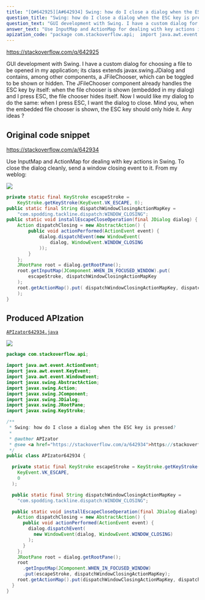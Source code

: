 ```yaml
---
title: "[Q#642925][A#642934] Swing: how do I close a dialog when the ESC key is pressed?"
question_title: "Swing: how do I close a dialog when the ESC key is pressed?"
question_text: "GUI development with Swing. I have a custom dialog for choosing a file to be opened in my application; its class extends javax.swing.JDialog and contains, among other components, a JFileChooser, which can be toggled to be shown or hidden. The JFileChooser component already handles the ESC key by itself: when the file chooser is shown (embedded in my dialog) and I press ESC, the file chooser hides itself. Now I would like my dialog to do the same: when I press ESC, I want the dialog to close. Mind you, when the embedded file chooser is shown, the ESC key should only hide it. Any ideas ?"
answer_text: "Use InputMap and ActionMap for dealing with key actions in Swing. To close the dialog cleanly, send a window closing event to it. From my weblog:"
apization_code: "package com.stackoverflow.api;  import java.awt.event.ActionEvent; import java.awt.event.KeyEvent; import java.awt.event.WindowEvent; import javax.swing.AbstractAction; import javax.swing.Action; import javax.swing.JComponent; import javax.swing.JDialog; import javax.swing.JRootPane; import javax.swing.KeyStroke;  /**  * Swing: how do I close a dialog when the ESC key is pressed?  *  * @author APIzator  * @see <a href=\"https://stackoverflow.com/a/642934\">https://stackoverflow.com/a/642934</a>  */ public class APIzator642934 {    private static final KeyStroke escapeStroke = KeyStroke.getKeyStroke(     KeyEvent.VK_ESCAPE,     0   );    public static final String dispatchWindowClosingActionMapKey =     \"com.spodding.tackline.dispatch:WINDOW_CLOSING\";    public static void installEscapeCloseOperation(final JDialog dialog) {     Action dispatchClosing = new AbstractAction() {       public void actionPerformed(ActionEvent event) {         dialog.dispatchEvent(           new WindowEvent(dialog, WindowEvent.WINDOW_CLOSING)         );       }     };     JRootPane root = dialog.getRootPane();     root       .getInputMap(JComponent.WHEN_IN_FOCUSED_WINDOW)       .put(escapeStroke, dispatchWindowClosingActionMapKey);     root.getActionMap().put(dispatchWindowClosingActionMapKey, dispatchClosing);   } }"
---
```


https://stackoverflow.com/q/642925

GUI development with Swing.
I have a custom dialog for choosing a file to be opened in my application; its class extends javax.swing.JDialog and contains, among other components, a JFileChooser, which can be toggled to be shown or hidden.
The JFileChooser component already handles the ESC key by itself: when the file chooser is shown (embedded in my dialog) and I press ESC, the file chooser hides itself.
Now I would like my dialog to do the same: when I press ESC, I want the dialog to close. Mind you, when the embedded file chooser is shown, the ESC key should only hide it.
Any ideas ?



## Original code snippet

https://stackoverflow.com/a/642934

Use InputMap and ActionMap for dealing with key actions in Swing. To close the dialog cleanly, send a window closing event to it.
From my weblog:

<div class="code-logo"><img src="/stackoverflow.png" /></div>

```java
private static final KeyStroke escapeStroke = 
    KeyStroke.getKeyStroke(KeyEvent.VK_ESCAPE, 0); 
public static final String dispatchWindowClosingActionMapKey = 
    "com.spodding.tackline.dispatch:WINDOW_CLOSING"; 
public static void installEscapeCloseOperation(final JDialog dialog) { 
    Action dispatchClosing = new AbstractAction() { 
        public void actionPerformed(ActionEvent event) { 
            dialog.dispatchEvent(new WindowEvent( 
                dialog, WindowEvent.WINDOW_CLOSING 
            )); 
        } 
    }; 
    JRootPane root = dialog.getRootPane(); 
    root.getInputMap(JComponent.WHEN_IN_FOCUSED_WINDOW).put( 
        escapeStroke, dispatchWindowClosingActionMapKey 
    ); 
    root.getActionMap().put( dispatchWindowClosingActionMapKey, dispatchClosing 
    ); 
}
```

## Produced APIzation

[`APIzator642934.java`](https://github.com/pasqualesalza/apization/raw/main/data/search/APIzator642934.java)

<div class="code-logo"><img src="/apizator.png" /></div>

```java
package com.stackoverflow.api;

import java.awt.event.ActionEvent;
import java.awt.event.KeyEvent;
import java.awt.event.WindowEvent;
import javax.swing.AbstractAction;
import javax.swing.Action;
import javax.swing.JComponent;
import javax.swing.JDialog;
import javax.swing.JRootPane;
import javax.swing.KeyStroke;

/**
 * Swing: how do I close a dialog when the ESC key is pressed?
 *
 * @author APIzator
 * @see <a href="https://stackoverflow.com/a/642934">https://stackoverflow.com/a/642934</a>
 */
public class APIzator642934 {

  private static final KeyStroke escapeStroke = KeyStroke.getKeyStroke(
    KeyEvent.VK_ESCAPE,
    0
  );

  public static final String dispatchWindowClosingActionMapKey =
    "com.spodding.tackline.dispatch:WINDOW_CLOSING";

  public static void installEscapeCloseOperation(final JDialog dialog) {
    Action dispatchClosing = new AbstractAction() {
      public void actionPerformed(ActionEvent event) {
        dialog.dispatchEvent(
          new WindowEvent(dialog, WindowEvent.WINDOW_CLOSING)
        );
      }
    };
    JRootPane root = dialog.getRootPane();
    root
      .getInputMap(JComponent.WHEN_IN_FOCUSED_WINDOW)
      .put(escapeStroke, dispatchWindowClosingActionMapKey);
    root.getActionMap().put(dispatchWindowClosingActionMapKey, dispatchClosing);
  }
}

```